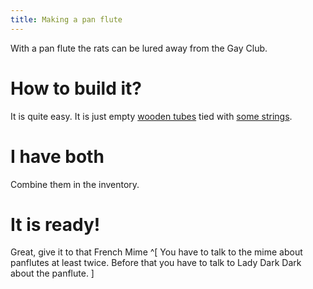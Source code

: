 ```yaml
---
title: Making a pan flute
---
```


With a pan flute the rats can be lured away from the Gay Club.

# How to build it?
It is quite easy. It is just empty [wooden tubes](wooden_tubes.md) tied with [some strings](twine.md).

# I have both
Combine them in the inventory.

# It is ready!
Great, give it to that French Mime ^[ You have to talk to the mime about panflutes at least twice. Before that you have to talk to Lady Dark Dark about the panflute. ]
